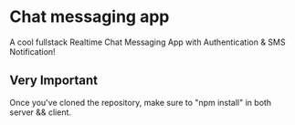 # Chat messaging app

A cool fullstack Realtime Chat Messaging App with Authentication & SMS Notification! 

## Very Important 

Once you've cloned the repository, make sure to "npm install" in both server && client.
